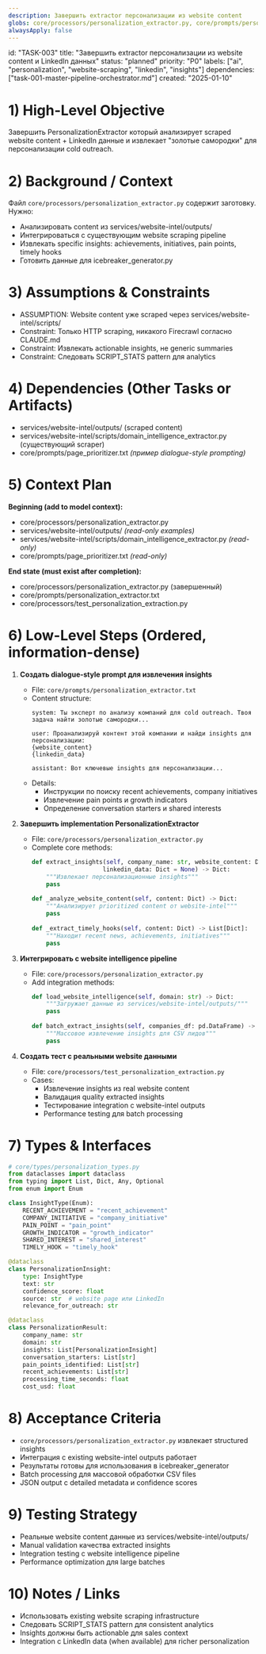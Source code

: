 ```yaml
---
description: Завершить extractor персонализации из website content
globs: core/processors/personalization_extractor.py, core/prompts/personalization_extractor.txt
alwaysApply: false
---
```


id: "TASK-003"
title: "Завершить extractor персонализации из website content и LinkedIn данных"
status: "planned"
priority: "P0"
labels: ["ai", "personalization", "website-scraping", "linkedin", "insights"]
dependencies: ["task-001-master-pipeline-orchestrator.md"]
created: "2025-01-10"

# 1) High-Level Objective

Завершить PersonalizationExtractor который анализирует scraped website content + LinkedIn данные и извлекает "золотые самородки" для персонализации cold outreach.

# 2) Background / Context

Файл `core/processors/personalization_extractor.py` содержит заготовку. Нужно:
- Анализировать content из services/website-intel/outputs/  
- Интегрироваться с существующим website scraping pipeline
- Извлекать specific insights: achievements, initiatives, pain points, timely hooks
- Готовить данные для icebreaker_generator.py

# 3) Assumptions & Constraints

- ASSUMPTION: Website content уже scraped через services/website-intel/scripts/
- Constraint: Только HTTP scraping, никакого Firecrawl согласно CLAUDE.md
- Constraint: Извлекать actionable insights, не generic summaries
- Constraint: Следовать SCRIPT_STATS pattern для analytics

# 4) Dependencies (Other Tasks or Artifacts)

- services/website-intel/outputs/ (scraped content)
- services/website-intel/scripts/domain_intelligence_extractor.py (существующий scraper)
- core/prompts/page_prioritizer.txt _(пример dialogue-style prompting)_

# 5) Context Plan

**Beginning (add to model context):**

- core/processors/personalization_extractor.py
- services/website-intel/outputs/ _(read-only examples)_
- services/website-intel/scripts/domain_intelligence_extractor.py _(read-only)_
- core/prompts/page_prioritizer.txt _(read-only)_

**End state (must exist after completion):**

- core/processors/personalization_extractor.py (завершенный)
- core/prompts/personalization_extractor.txt
- core/processors/test_personalization_extraction.py

# 6) Low-Level Steps (Ordered, information-dense)

1. **Создать dialogue-style prompt для извлечения insights**

   - File: `core/prompts/personalization_extractor.txt`
   - Content structure:
     ```
     system: Ты эксперт по анализу компаний для cold outreach. Твоя задача найти золотые самородки...
     
     user: Проанализируй контент этой компании и найди insights для персонализации:
     {website_content}
     {linkedin_data}
     
     assistant: Вот ключевые insights для персонализации...
     ```
   - Details:
     - Инструкции по поиску recent achievements, company initiatives  
     - Извлечение pain points и growth indicators
     - Определение conversation starters и shared interests

2. **Завершить implementation PersonalizationExtractor**

   - File: `core/processors/personalization_extractor.py`
   - Complete core methods:
     ```python
     def extract_insights(self, company_name: str, website_content: Dict, 
                         linkedin_data: Dict = None) -> Dict:
         """Извлекает персонализационные insights"""
         pass
         
     def _analyze_website_content(self, content: Dict) -> Dict:
         """Анализирует prioritized content от website-intel"""
         pass
         
     def _extract_timely_hooks(self, content: Dict) -> List[Dict]:
         """Находит recent news, achievements, initiatives"""
         pass
     ```

3. **Интегрировать с website intelligence pipeline**

   - File: `core/processors/personalization_extractor.py`
   - Add integration methods:
     ```python
     def load_website_intelligence(self, domain: str) -> Dict:
         """Загружает данные из services/website-intel/outputs/"""
         pass
         
     def batch_extract_insights(self, companies_df: pd.DataFrame) -> pd.DataFrame:
         """Массовое извлечение insights для CSV лидов"""
         pass
     ```

4. **Создать тест с реальными website данными**
   - File: `core/processors/test_personalization_extraction.py`
   - Cases:
     - Извлечение insights из real website content
     - Валидация quality extracted insights
     - Тестирование integration с website-intel outputs
     - Performance testing для batch processing

# 7) Types & Interfaces

```python
# core/types/personalization_types.py
from dataclasses import dataclass
from typing import List, Dict, Any, Optional
from enum import Enum

class InsightType(Enum):
    RECENT_ACHIEVEMENT = "recent_achievement"
    COMPANY_INITIATIVE = "company_initiative"
    PAIN_POINT = "pain_point"
    GROWTH_INDICATOR = "growth_indicator"
    SHARED_INTEREST = "shared_interest"
    TIMELY_HOOK = "timely_hook"

@dataclass
class PersonalizationInsight:
    type: InsightType
    text: str
    confidence_score: float
    source: str  # website page или LinkedIn
    relevance_for_outreach: str

@dataclass
class PersonalizationResult:
    company_name: str
    domain: str
    insights: List[PersonalizationInsight]
    conversation_starters: List[str]
    pain_points_identified: List[str]
    recent_achievements: List[str]
    processing_time_seconds: float
    cost_usd: float
```

# 8) Acceptance Criteria

- `core/processors/personalization_extractor.py` извлекает structured insights
- Интеграция с existing website-intel outputs работает
- Результаты готовы для использования в icebreaker_generator
- Batch processing для массовой обработки CSV files
- JSON output с detailed metadata и confidence scores

# 9) Testing Strategy

- Реальные website content данные из services/website-intel/outputs/
- Manual validation качества extracted insights
- Integration testing с website intelligence pipeline
- Performance optimization для large batches

# 10) Notes / Links

- Использовать existing website scraping infrastructure
- Следовать SCRIPT_STATS pattern для consistent analytics
- Insights должны быть actionable для sales context
- Integration с LinkedIn data (when available) для richer personalization